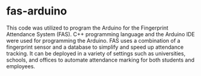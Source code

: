 # fas-arduino
This code was utilized to program the Arduino for the Fingerprint Attendance System (FAS). C++ programming language and the Arduino IDE were used for programming the Arduino. FAS uses a combination of a fingerprint sensor and a database to simplify and speed up attendance tracking. It can be deployed in a variety of settings such as universities, schools, and offices to automate attendance marking for both students and employees.
